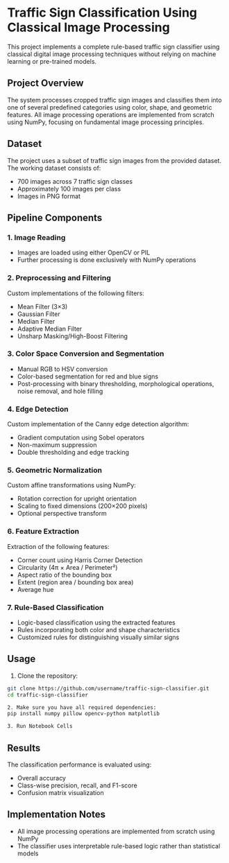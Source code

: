 # Traffic Sign Classification Using Classical Image Processing

This project implements a complete rule-based traffic sign classifier using classical digital image processing techniques without relying on machine learning or pre-trained models.

## Project Overview

The system processes cropped traffic sign images and classifies them into one of several predefined categories using color, shape, and geometric features. All image processing operations are implemented from scratch using NumPy, focusing on fundamental image processing principles.

## Dataset

The project uses a subset of traffic sign images from the provided dataset. The working dataset consists of:
- 700 images across 7 traffic sign classes
- Approximately 100 images per class
- Images in PNG format

## Pipeline Components

### 1. Image Reading
- Images are loaded using either OpenCV or PIL
- Further processing is done exclusively with NumPy operations

### 2. Preprocessing and Filtering
Custom implementations of the following filters:
- Mean Filter (3×3)
- Gaussian Filter
- Median Filter
- Adaptive Median Filter
- Unsharp Masking/High-Boost Filtering

### 3. Color Space Conversion and Segmentation
- Manual RGB to HSV conversion
- Color-based segmentation for red and blue signs
- Post-processing with binary thresholding, morphological operations, noise removal, and hole filling

### 4. Edge Detection
Custom implementation of the Canny edge detection algorithm:
- Gradient computation using Sobel operators
- Non-maximum suppression
- Double thresholding and edge tracking

### 5. Geometric Normalization
Custom affine transformations using NumPy:
- Rotation correction for upright orientation
- Scaling to fixed dimensions (200×200 pixels)
- Optional perspective transform

### 6. Feature Extraction
Extraction of the following features:
- Corner count using Harris Corner Detection
- Circularity (4π × Area / Perimeter²)
- Aspect ratio of the bounding box
- Extent (region area / bounding box area)
- Average hue

### 7. Rule-Based Classification
- Logic-based classification using the extracted features
- Rules incorporating both color and shape characteristics
- Customized rules for distinguishing visually similar signs

## Usage

1. Clone the repository:
```bash
git clone https://github.com/username/traffic-sign-classifier.git
cd traffic-sign-classifier

2. Make sure you have all required dependencies:
pip install numpy pillow opencv-python matplotlib

3. Run Notebook Cells
```

## Results
The classification performance is evaluated using:

- Overall accuracy
- Class-wise precision, recall, and F1-score
- Confusion matrix visualization

## Implementation Notes

- All image processing operations are implemented from scratch using NumPy
- The classifier uses interpretable rule-based logic rather than statistical models

